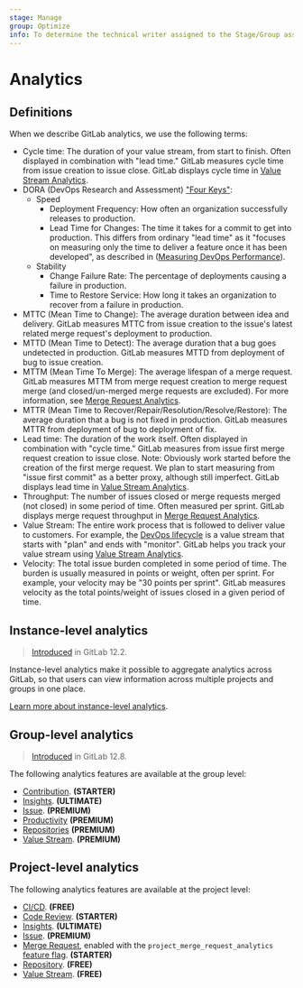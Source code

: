 ```yaml
---
stage: Manage
group: Optimize
info: To determine the technical writer assigned to the Stage/Group associated with this page, see https://about.gitlab.com/handbook/engineering/ux/technical-writing/#assignments
---
```


# Analytics

## Definitions

When we describe GitLab analytics, we use the following terms:

- Cycle time: The duration of your value stream, from start to finish. Often displayed in combination with "lead time." GitLab measures cycle time from issue creation to issue close. GitLab displays cycle time in [Value Stream Analytics](value_stream_analytics.md).
- DORA (DevOps Research and Assessment) ["Four Keys"](https://cloud.google.com/blog/products/devops-sre/using-the-four-keys-to-measure-your-devops-performance):
  - Speed
    - Deployment Frequency: How often an organization successfully releases to production.
    - Lead Time for Changes: The time it takes for a commit to get into production. This differs from ordinary "lead time" as it "focuses on measuring only the time to deliver a feature once it has been developed",
as described in ([Measuring DevOps Performance](https://devops.com/measuring-devops-performance/)).
  - Stability
    - Change Failure Rate: The percentage of deployments causing a failure in production.
    - Time to Restore Service: How long it takes an organization to recover from a failure in production.
- MTTC (Mean Time to Change): The average duration between idea and delivery. GitLab measures MTTC from issue creation to the issue's latest related merge request's deployment to production.
- MTTD (Mean Time to Detect): The average duration that a bug goes undetected in production. GitLab measures MTTD from deployment of bug to issue creation.
- MTTM (Mean Time To Merge): The average lifespan of a merge request. GitLab measures MTTM from merge request creation to merge request merge (and closed/un-merged merge requests are excluded). For more information, see [Merge Request Analytics](merge_request_analytics.md).
- MTTR (Mean Time to Recover/Repair/Resolution/Resolve/Restore): The average duration that a bug is not fixed in production. GitLab measures MTTR from deployment of bug to deployment of fix.
- Lead time: The duration of the work itself. Often displayed in combination with "cycle time." GitLab measures from issue first merge request creation to issue close. Note: Obviously work started before the creation of the first merge request. We plan to start measuring from "issue first commit" as a better proxy, although still imperfect. GitLab displays lead time in [Value Stream Analytics](value_stream_analytics.md).
- Throughput: The number of issues closed or merge requests merged (not closed) in some period of time. Often measured per sprint. GitLab displays merge request throughput in [Merge Request Analytics](merge_request_analytics.md).
- Value Stream: The entire work process that is followed to deliver value to customers. For example, the [DevOps lifecycle](https://about.gitlab.com/stages-devops-lifecycle/) is a value stream that starts with "plan" and ends with "monitor". GitLab helps you track your value stream using [Value Stream Analytics](value_stream_analytics.md).
- Velocity: The total issue burden completed in some period of time. The burden is usually measured in points or weight, often per sprint. For example, your velocity may be "30 points per sprint". GitLab measures velocity as the total points/weight of issues closed in a given period of time.

## Instance-level analytics

> [Introduced](https://gitlab.com/gitlab-org/gitlab/-/issues/12077) in GitLab 12.2.

Instance-level analytics make it possible to aggregate analytics across
GitLab, so that users can view information across multiple projects and groups
in one place.

[Learn more about instance-level analytics](../admin_area/analytics/index.md).

## Group-level analytics

> [Introduced](https://gitlab.com/gitlab-org/gitlab/-/issues/195979) in GitLab 12.8.

The following analytics features are available at the group level:

- [Contribution](../group/contribution_analytics/index.md). **(STARTER)**
- [Insights](../group/insights/index.md). **(ULTIMATE)**
- [Issue](../group/issues_analytics/index.md). **(PREMIUM)**
- [Productivity](productivity_analytics.md) **(PREMIUM)**
- [Repositories](../group/repositories_analytics/index.md) **(PREMIUM)**
- [Value Stream](../group/value_stream_analytics/index.md). **(PREMIUM)**

## Project-level analytics

The following analytics features are available at the project level:

- [CI/CD](ci_cd_analytics.md). **(FREE)**
- [Code Review](code_review_analytics.md). **(STARTER)**
- [Insights](../project/insights/index.md). **(ULTIMATE)**
- [Issue](../group/issues_analytics/index.md). **(PREMIUM)**
- [Merge Request](merge_request_analytics.md), enabled with the `project_merge_request_analytics`
  [feature flag](../../development/feature_flags/development.md#enabling-a-feature-flag-locally-in-development). **(STARTER)**
- [Repository](repository_analytics.md). **(FREE)**
- [Value Stream](value_stream_analytics.md). **(FREE)**
